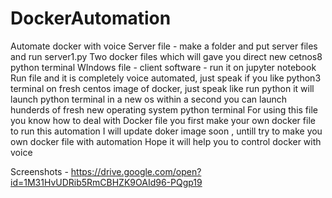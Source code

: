 # DockerAutomation
Automate docker with voice
Server file - make a folder and put server files and run server1.py
Two docker files which will gave you direct new cetnos8 python terminal 
WIndows file - client software - run it on jupyter notebook
Run file and it is completely voice automated, just speak
if you like python3 terminal on fresh centos image of docker, just speak like run python it will launch
python terminal in a new os within a second
you can launch hunderds of fresh new operating system python terminal
For using this file you know how to deal with Docker file
you first make your own docker file to run this automation
I will update doker image soon , untill try to make you own docker file with automation
Hope it will help you to control docker with voice


Screenshots - https://drive.google.com/open?id=1M31HvUDRib5RmCBHZK9OAId96-PQgp19
